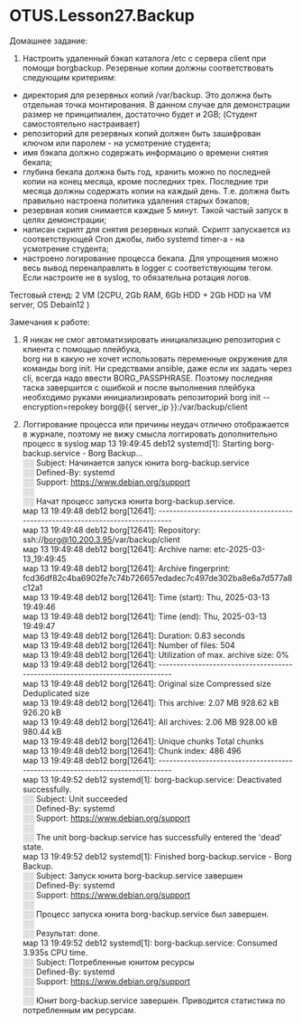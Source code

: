 # OTUS.Lesson27.Backup

Домашнее задание:
1) Настроить удаленный бэкап каталога /etc c сервера client при помощи borgbackup. Резервные копии должны соответствовать следующим критериям:  
- директория для резервных копий /var/backup. Это должна быть отдельная точка монтирования. В данном случае для демонстрации размер не принципиален, достаточно будет и 2GB; (Студент самостоятельно настраивает)  
- репозиторий для резервных копий должен быть зашифрован ключом или паролем - на усмотрение студента;  
- имя бэкапа должно содержать информацию о времени снятия бекапа;  
- глубина бекапа должна быть год, хранить можно по последней копии на конец месяца, кроме последних трех. Последние три месяца должны содержать копии на каждый день. Т.е. должна быть правильно настроена политика удаления старых бэкапов;  
- резервная копия снимается каждые 5 минут. Такой частый запуск в целях демонстрации;  
- написан скрипт для снятия резервных копий. Скрипт запускается из соответствующей Cron джобы, либо systemd timer-а - на усмотрение студента;  
- настроено логирование процесса бекапа. Для упрощения можно весь вывод перенаправлять в logger с соответствующим тегом. Если настроите не в syslog, то обязательна ротация логов.

Тестовый стенд:
 2 VM (2CPU, 2Gb RAM, 6Gb HDD + 2Gb HDD на VM server, OS Debain12 )

Замечания к работе:
1) Я никак не смог автоматизировать инициализацию репозитория с клиента с помощью плейбука,   
borg ни в какую не хочет использовать переменные окружения для команды borg init. Ни средствами ansible, даже если их задать через cli, всегда надо ввести BORG_PASSPHRASE.
Поэтому последняя таска завершится с ошибкой и после выполнения плейбука необходимо руками инициализировать репозиторий 
    borg init --encryption=repokey borg@{{ server_ip }}:/var/backup/client


2) Логгирование процесса или причины неудач отлично отображается в журнале, поэтому не вижу смысла логгировать дополнительно процесс в syslog
мар 13 19:49:45 deb12 systemd[1]: Starting borg-backup.service - Borg Backup...  
░░ Subject: Начинается запуск юнита borg-backup.service  
░░ Defined-By: systemd  
░░ Support: https://www.debian.org/support  
░░   
░░ Начат процесс запуска юнита borg-backup.service.  
мар 13 19:49:48 deb12 borg[12641]: ------------------------------------------------------------------------------  
мар 13 19:49:48 deb12 borg[12641]: Repository: ssh://borg@10.200.3.95/var/backup/client  
мар 13 19:49:48 deb12 borg[12641]: Archive name: etc-2025-03-13_19:49:45  
мар 13 19:49:48 deb12 borg[12641]: Archive fingerprint: fcd36df82c4ba6902fe7c74b726657edadec7c497de302ba8e6a7d577a8c12a1  
мар 13 19:49:48 deb12 borg[12641]: Time (start): Thu, 2025-03-13 19:49:46  
мар 13 19:49:48 deb12 borg[12641]: Time (end):   Thu, 2025-03-13 19:49:47  
мар 13 19:49:48 deb12 borg[12641]: Duration: 0.83 seconds  
мар 13 19:49:48 deb12 borg[12641]: Number of files: 504  
мар 13 19:49:48 deb12 borg[12641]: Utilization of max. archive size: 0%  
мар 13 19:49:48 deb12 borg[12641]: ------------------------------------------------------------------------------  
мар 13 19:49:48 deb12 borg[12641]:                        Original size      Compressed size    Deduplicated size  
мар 13 19:49:48 deb12 borg[12641]: This archive:                2.07 MB            928.62 kB            926.20 kB  
мар 13 19:49:48 deb12 borg[12641]: All archives:                2.06 MB            928.00 kB            980.44 kB  
мар 13 19:49:48 deb12 borg[12641]:                        Unique chunks         Total chunks  
мар 13 19:49:48 deb12 borg[12641]: Chunk index:                     486                  496  
мар 13 19:49:48 deb12 borg[12641]: ------------------------------------------------------------------------------  
мар 13 19:49:52 deb12 systemd[1]: borg-backup.service: Deactivated successfully.  
░░ Subject: Unit succeeded  
░░ Defined-By: systemd  
░░ Support: https://www.debian.org/support  
░░   
░░ The unit borg-backup.service has successfully entered the 'dead' state.  
мар 13 19:49:52 deb12 systemd[1]: Finished borg-backup.service - Borg Backup.  
░░ Subject: Запуск юнита borg-backup.service завершен  
░░ Defined-By: systemd  
░░ Support: https://www.debian.org/support  
░░   
░░ Процесс запуска юнита borg-backup.service был завершен.  
░░   
░░ Результат: done.  
мар 13 19:49:52 deb12 systemd[1]: borg-backup.service: Consumed 3.935s CPU time.  
░░ Subject: Потребленные юнитом ресурсы  
░░ Defined-By: systemd  
░░ Support: https://www.debian.org/support  
░░   
░░ Юнит borg-backup.service завершен. Приводится статистика по потребленным им ресурсам.  
